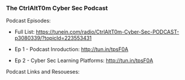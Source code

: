 ### The CtrlAltT0m Cyber Sec Podcast

Podcast Episodes:

- Full List: https://tunein.com/radio/CtrlAltT0m-Cyber-Sec-PODCAST-p3080339/?topicId=223553431

- Ep 1 - Podcast Inroduction: http://tun.in/tpsF0A
- Ep 2 - Cyber Sec Learning Platforms: http://tun.in/tpsF0A

Podcast Links and Resoueses:
